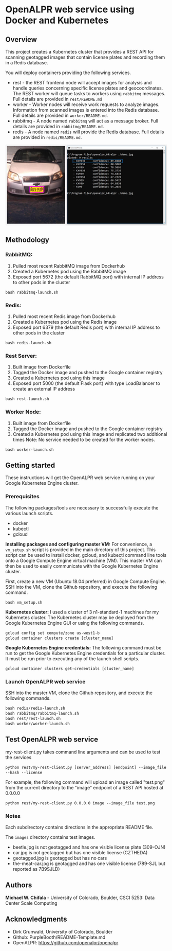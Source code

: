 # OpenALPR web service using Docker and Kubernetes

## Overview
This project creates a Kubernetes cluster that provides a REST API for scanning geotagged images that contain license plates and recording them in a Redis database.

You will deploy containers providing the following services.

+ rest - the REST frontend node will accept images for analysis and handle queries concerning specific license plates and geocoordinates. The REST worker will queue tasks to workers using `rabbitmq` messages. Full details are provided in `rest/README.md`
+ worker - Worker nodes will receive work requests to analyze images. Information from scanned images is entered into the Redis database. Full details are provided in `worker/README.md`.
+ rabbitmq - A node named `rabbitmq` will act as a message broker. Full details are provided in `rabbitmq/README.md`.
+ redis - A node named `redis` will provide the Redis database. Full details are provided in `redis/README.md`.

![](cover_image.png)

## Methodology

### RabbitMQ:
1. Pulled most recent RabbitMQ image from Dockerhub
2. Created a Kubernetes pod using the RabbitMQ image
3. Exposed port 5672 (the default RabbitMQ port) with internal IP address to other pods in the cluster

```
bash rabbitmq-launch.sh
```

### Redis:
1. Pulled most recent Redis image from Dockerhub
2. Created a Kubernetes pod using the Redis image
3. Exposed port 6379 (the default Redis port) with internal IP address to other pods in the cluster

```
bash redis-launch.sh
```

### Rest Server:
1. Built image from Dockerfile
2. Tagged the Docker image and pushed to the Google container registry
3. Created a Kubernetes pod using this image
4. Exposed port 5000 (the default Flask port) with type LoadBalancer to create an external IP address

```
bash rest-launch.sh
```

### Worker Node:
1. Built image from Dockerfile
2. Tagged the Docker image and pushed to the Google container registry
3. Created a Kubernetes pod using this image and replicated two additional times
Note: No service needed to be created for the worker nodes.

```
bash worker-launch.sh
```

## Getting started

These instructions will get the OpenALPR web service running on your Google Kubernetes Engine cluster.

### Prerequisites

The following packages/tools are necessary to successfully execute the various launch scripts.

- docker
- kubectl
- gcloud

**Installing packages and configuring master VM:**
For convenience, a `vm_setup.sh` script is provided in the main directory of this project. This script can be used to install docker, gcloud, and kubectl command line tools onto a Google Compute Engine virtual machine (VM). This master VM can then be used to easily communicate with the Google Kubernetes Engine cluster.

First, create a new VM (Ubuntu 18.04 preferred) in Google Compute Engine. SSH into the VM, clone the Github repository, and execute the following command.

```
bash vm_setup.sh
```

**Kubernetes cluster:**
I used a cluster of 3 n1-standard-1 machines for my Kubernetes cluster. The Kubernetes cluster may be deployed from the Google Kubernetes Engine GUI or using the following commands.

```
gcloud config set compute/zone us-west1-b
gcloud container clusters create [cluster_name]
```

**Google Kubernetes Engine credentials:**
The following command must be run to get the Google Kubernetes Engine credentials for a particular cluster. It must be run prior to executing any of the launch shell scripts.

```
gcloud container clusters get-credentials [cluster_name]
```

### Launch OpenALPR web service

SSH into the master VM, clone the Github repository, and execute the following commands.

```
bash redis/redis-launch.sh
bash rabbitmq/rabbitmq-launch.sh
bash rest/rest-launch.sh
bash worker/worker-launch.sh
```

## Test OpenALPR web service

my-rest-client.py takes command line arguments and can be used to test the services

```
python rest/my-rest-client.py [server_address] [endpoint] --image_file --hash --license
```

For example, the following command will upload an image called "test.png" from the current directory to the "image" endpoint of a REST API hosted at 0.0.0.0

```
python rest/my-rest-client.py 0.0.0.0 image --image_file test.png
```

### Notes

Each subdirectory contains directions in the appropriate README file.

The `images` directory contains test images.
+ beetle.jpg is not geotagged and has one visible license plate (309-OJN)
+ car.jpg is not geotagged but has one visible license (CZTHEDA)
+ geotagged.jpg is geotagged but has no cars
+ the-meat-car.jpg is geotagged and has one visible license (789-SJL but reported as 7B9SJLD)

## Authors

**Michael W. Chifala** - University of Colorado, Boulder, CSCI 5253: Data Center Scale Computing

## Acknowledgments

* Dirk Grunwald, University of Colorado, Boulder
* Github: PurpleBooth/README-Template.md
* OpenALPR: https://github.com/openalpr/openalpr
